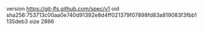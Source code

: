 version https://git-lfs.github.com/spec/v1
oid sha256:753713c00aa0e740d91392e8d4ff021379f07898fd83a819083f3fbb1135deb3
size 2866
